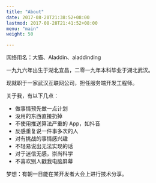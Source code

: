 ```yaml
---
title: "About"
date: 2017-08-20T21:38:52+08:00
lastmod: 2017-08-28T21:41:52+08:00
menu: "main"
weight: 50

---
```


网络用名：大猫、Aladdin、aladdinding

一九九六年出生于湖北宜昌，二零一九年本科毕业于湖北武汉。

现就职于一家武汉互联网公司，担任服务端开发工程师。

关于我，有以下几点：

- 做事情预先做一点计划
- 没用的东西直接扔掉
- 不使用推送算法严重的 App，如抖音
- 反感重复说一件事多次的人
- 对有挑战的事情感兴趣
- 不轻易说出无法实现的话
- 对于迷信无感，崇尚科学
- 不喜欢别人戳我电脑屏幕

梦想：有朝一日能在某开发者大会上进行技术分享。